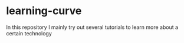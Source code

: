 # learning-curve

In this repository I mainly try out several tutorials to learn more about a certain technology
